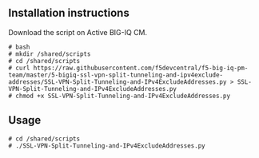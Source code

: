 Installation instructions
-------------------------

Download the script on Active BIG-IQ CM.

```
# bash
# mkdir /shared/scripts
# cd /shared/scripts
# curl https://raw.githubusercontent.com/f5devcentral/f5-big-iq-pm-team/master/5-bigiq-ssl-vpn-split-tunneling-and-ipv4exclude-addresses/SSL-VPN-Split-Tunneling-and-IPv4ExcludeAddresses.py > SSL-VPN-Split-Tunneling-and-IPv4ExcludeAddresses.py
# chmod +x SSL-VPN-Split-Tunneling-and-IPv4ExcludeAddresses.py
```

Usage
-----

```
# cd /shared/scripts
# ./SSL-VPN-Split-Tunneling-and-IPv4ExcludeAddresses.py
```
